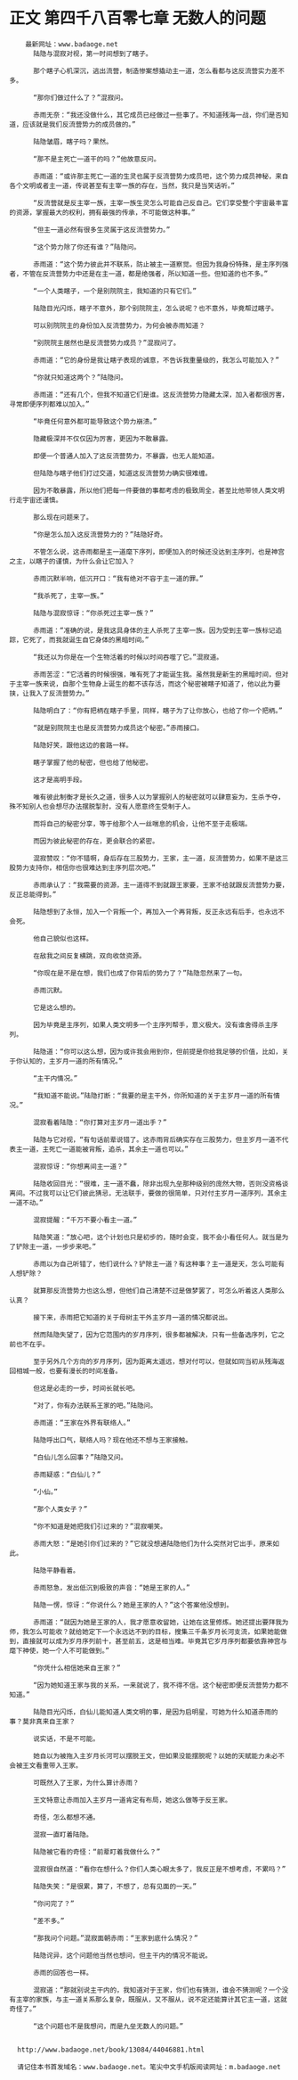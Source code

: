 # 正文 第四千八百零七章 无数人的问题
        最新网址：www.badaoge.net
          陆隐与混寂对视，第一时间想到了瞎子。
      
          那个瞎子心机深沉，逃出流营，制造惨案想撬动主一道，怎么看都与这反流营实力差不多。
      
          “那你们做过什么了？”混寂问。
      
          赤雨无奈：“我还没做什么，其它成员已经做过一些事了。不知道残海一战，你们是否知道，应该就是我们反流营势力的成员做的。”
      
          陆隐皱眉，瞎子吗？果然。
      
          “那不是主死亡一道干的吗？”他故意反问。
      
          赤雨道：“或许那主死亡一道的生灵也属于反流营势力成员吧，这个势力成员神秘，来自各个文明或者主一道，传说甚至有主宰一族的存在，当然，我只是当笑话听。”
      
          “反流营就是反主宰一族，主宰一族生灵怎么可能自己反自己。它们享受整个宇宙最丰富的资源，掌握最大的权利，拥有最强的传承，不可能做这种事。”
      
          “但主一道必然有很多生灵属于这反流营势力。”
      
          “这个势力除了你还有谁？”陆隐问。
      
          赤雨道：“这个势力彼此并不联系，防止被主一道察觉。但因为我身份特殊，是主序列强者，不管在反流营势力中还是在主一道，都是绝强者，所以知道一些。但知道的也不多。”
      
          “一个人类瞎子，一个是别院院主，我知道的只有它们。”
      
          陆隐目光闪烁，瞎子不意外，那个别院院主，怎么说呢？也不意外，毕竟帮过瞎子。
      
          可以别院院主的身份加入反流营势力，为何会被赤雨知道？
      
          “别院院主居然也是反流营势力成员？”混寂问了。
      
          赤雨道：“它的身份是我让瞎子表现的诚意，不告诉我重量级的，我怎么可能加入？”
      
          “你就只知道这两个？”陆隐问。
      
          赤雨道：“还有几个，但我不知道它们是谁。这反流营势力隐藏太深，加入者都很厉害，寻常即便序列都难以加入。”
      
          “毕竟任何意外都可能导致这个势力崩溃。”
      
          隐藏极深并不仅仅因为厉害，更因为不敢暴露。
      
          即便一个普通人加入了这反流营势力，不暴露，也无人能知道。
      
          但陆隐与瞎子他们打过交道，知道这反流营势力确实很难缠。
      
          因为不敢暴露，所以他们把每一件要做的事都考虑的极致周全，甚至比他带领人类文明行走宇宙还谨慎。
      
          那么现在问题来了。
      
          “你是怎么加入这反流营势力的？”陆隐好奇。
      
          不管怎么说，这赤雨都是主一道麾下序列，即便加入的时候还没达到主序列，也是神宫之主，以瞎子的谨慎，为什么会让它加入？
      
          赤雨沉默半响，低沉开口：“我有绝对不容于主一道的罪。”
      
          “我杀死了，主宰一族。”
      
          陆隐与混寂惊讶：“你杀死过主宰一族？”
      
          赤雨道：“准确的说，是我这具身体的主人杀死了主宰一族。因为受到主宰一族标记追踪，它死了，而我就诞生自它身体的黑暗时间。”
      
          “我还以为你是在一个生物活着的时候以时间吞噬了它。”混寂道。
      
          赤雨苦涩：“它活着的时候很强，唯有死了才能诞生我。虽然我是新生的黑暗时间，但对于主宰一族来说，自那个生物身上诞生的都不该存活，而这个秘密被瞎子知道了，他以此为要挟，让我入了反流营势力。”
      
          陆隐明白了：“你有把柄在瞎子手里，同样，瞎子为了让你放心，也给了你一个把柄。”
      
          “就是别院院主也是反流营势力成员这个秘密。”赤雨接口。
      
          陆隐好笑，跟他这边的套路一样。
      
          瞎子掌握了他的秘密，但也给了他秘密。
      
          这才是高明手段。
      
          唯有彼此制衡才是长久之道，很多人以为掌握别人的秘密就可以肆意妄为，生杀予夺，殊不知别人也会想尽办法摆脱掣肘，没有人愿意终生受制于人。
      
          而将自己的秘密分享，等于给那个人一丝喘息的机会，让他不至于走极端。
      
          而因为彼此秘密的存在，更会联合的紧密。
      
          混寂赞叹：“你不错啊，身后存在三股势力，王家，主一道，反流营势力，如果不是这三股势力支持你，相信你也很难达到主序列层次吧。”
      
          赤雨承认了：“我需要的资源，主一道得不到就跟王家要，王家不给就跟反流营势力要，反正总能得到。”
      
          陆隐想到了永恒，加入一个背叛一个，再加入一个再背叛，反正永远有后手，也永远不会死。
      
          他自己貌似也这样。
      
          在敌我之间反复横跳，双向收敛资源。
      
          “你现在是不是在想，我们也成了你背后的势力了？”陆隐忽然来了一句。
      
          赤雨沉默。
      
          它是这么想的。
      
          因为毕竟是主序列，如果人类文明多一个主序列帮手，意义极大。没有谁舍得杀主序列。
      
          陆隐道：“你可以这么想，因为或许我会用到你，但前提是你给我足够的价值，比如，关于你认知的，主岁月一道的所有情况。”
      
          “主干内情况。”
      
          “我知道不能说。”陆隐打断：“我要的是主干外，你所知道的关于主岁月一道的所有情况。”
      
          混寂看着陆隐：“你打算对主岁月一道出手？”
      
          陆隐与它对视，“有句话前辈说错了。这赤雨背后确实存在三股势力，但主岁月一道不代表主一道，主死亡一道能被背叛，追杀，其余主一道也可以。”
      
          混寂惊讶：“你想离间主一道？”
      
          陆隐收回目光：“很难，主一道不蠢，除非出现九垒那种级别的庞然大物，否则没资格谈离间。不过我可以让它们彼此猜忌，无法联手，要做的很简单，只对付主岁月一道序列，其余主一道不动。”
      
          混寂提醒：“千万不要小看主一道。”
      
          陆隐笑道：“放心吧，这个计划也只是初步的，随时会变，我不会小看任何人。就当是为了铲除主一道，一步步来吧。”
      
          赤雨以为自己听错了，他们说什么？铲除主一道？有这种事？主一道是天，怎么可能有人想铲除？
      
          就算那反流营势力也这么想，但他们自己清楚不过是做梦罢了，可怎么听着这人类那么认真？
      
          接下来，赤雨把它知道的关于母树主干外主岁月一道的情况都说出。
      
          然而陆隐失望了，因为它范围内的岁月序列，很多都被解决，只有一些备选序列，它之前也不在乎。
      
          至于另外几个方向的岁月序列，因为距离太遥远，想对付可以，但就如同当初从残海返回相城一般，也要有漫长的时间准备。
      
          但这是必走的一步，时间长就长吧。
      
          “对了，你有办法联系王家的吧。”陆隐问。
      
          赤雨道：“王家在外界有联络人。”
      
          陆隐呼出口气，联络人吗？现在他还不想与王家接触。
      
          “白仙儿怎么回事？”陆隐又问。
      
          赤雨疑惑：“白仙儿？”
      
          “小仙。”
      
          “那个人类女子？”
      
          “你不知道是她把我们引过来的？”混寂嘲笑。
      
          赤雨大怒：“是她引你们过来的？”它就没想通陆隐他们为什么突然对它出手，原来如此。
      
          陆隐平静看着。
      
          赤雨怒急，发出低沉到极致的声音：“她是王家的人。”
      
          陆隐一愣，惊讶：“你说什么？她是王家的人？”这个答案他没想到。
      
          赤雨道：“就因为她是王家的人，我才愿意收留她，让她在这里修炼。她还提出要拜我为师，我怎么可能收？就给她定下一个永远达不到的目标，搜集三千条岁月长河支流，如果她能做到，直接就可以成为岁月序列前十，甚至前五，这是相当难。毕竟其它岁月序列都要依靠神宫与麾下神使，她一个人不可能做到。”
      
          “你凭什么相信她来自王家？”
      
          “因为她知道王家与我的关系，一来就说了，我不得不信。这个秘密即便反流营势力都不知道。”
      
          陆隐目光闪烁，白仙儿能知道人类文明的事，是因为启明星，可她为什么知道赤雨的事？莫非真来自王家？
      
          说实话，不是不可能。
      
          她自以为被拖入主岁月长河可以摆脱王文，但如果没能摆脱呢？以她的天赋能力未必不会被王文看重带入王家。
      
          可既然入了王家，为什么算计赤雨？
      
          王文特意让赤雨加入主岁月一道肯定有布局，她这么做等于反王家。
      
          奇怪，怎么都想不通。
      
          混寂一直盯着陆隐。
      
          陆隐被它看的奇怪：“前辈盯着我做什么？”
      
          混寂很自然道：“看你在想什么？你们人类心眼太多了，我反正是不想考虑，不累吗？”
      
          陆隐失笑：“是很累，算了，不想了，总有见面的一天。”
      
          “你问完了？”
      
          “差不多。”
      
          “那我问个问题。”混寂面朝赤雨：“王家到底什么情况？”
      
          陆隐诧异，这个问题他当然也想问，但主干内的情况不能说。
      
          赤雨的回答也一样。
      
          混寂道：“那就别说主干内的，我知道对于王家，你们也有猜测，谁会不猜测呢？一个没有主宰的家族，与主一道关系那么复杂，既服从，又不服从，说不定还能算计其它主一道，这就奇怪了。”
      
          “这个问题也不是我想问，而是九垒无数人的问题。”
      
      
      http://www.badaoge.net/book/13084/44046881.html
      
      请记住本书首发域名：www.badaoge.net。笔尖中文手机版阅读网址：m.badaoge.net